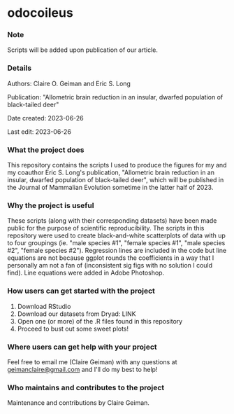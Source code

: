 # odocoileus

### Note
Scripts will be added upon publication of our article.

### Details
Authors: Claire O. Geiman and Eric S. Long

Publication: "Allometric brain reduction in an insular, dwarfed population of black-tailed deer"

Date created: 2023-06-26

Last edit: 2023-06-26

### What the project does
This repository contains the scripts I used to produce the figures for my and my coauthor Eric S. Long's publication, "Allometric brain reduction in an insular, dwarfed population of black-tailed deer", which will be published in the Journal of Mammalian Evolution sometime in the latter half of 2023.

### Why the project is useful
These scripts (along with their corresponding datasets) have been made public for the purpose of scientific reproducibility. The scripts in this repository were used to create black-and-white scatterplots of data with up to four groupings (ie. "male species #1", "female species #1", "male species #2", "female species #2"). Regression lines are included in the code but line equations are not because ggplot rounds the coefficients in a way that I personally am not a fan of (inconsistent sig figs with no solution I could find). Line equations were added in Adobe Photoshop.

### How users can get started with the project
1. Download RStudio
2. Download our datasets from Dryad: LINK
3. Open one (or more) of the .R files found in this repository
4. Proceed to bust out some sweet plots!

### Where users can get help with your project
Feel free to email me (Claire Geiman) with any questions at geimanclaire@gmail.com and I'll do my best to help!

### Who maintains and contributes to the project
Maintenance and contributions by Claire Geiman.
